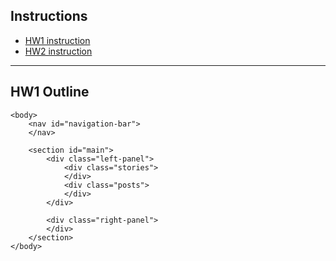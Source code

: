 ## Instructions
* [HW1 instruction](https://cs396-web-dev.github.io/spring2022/assignments/hw01#navbar)  
* [HW2 instruction](https://cs396-web-dev.github.io/spring2022/assignments/hw02)  
   
---  
## HW1 Outline  
```
<body>
    <nav id="navigation-bar">
    </nav>

    <section id="main">
        <div class="left-panel">
            <div class="stories">
            </div>
            <div class="posts">
            </div>
        </div>

        <div class="right-panel">
        </div>
    </section>
</body>
```